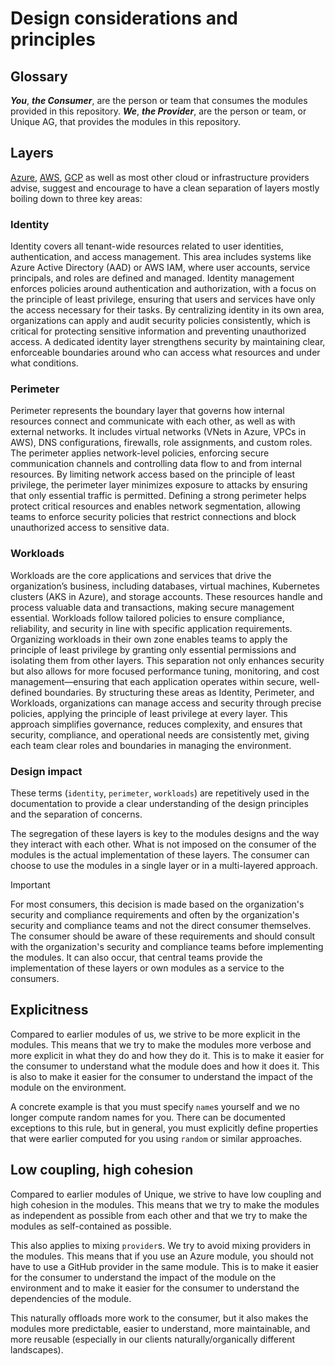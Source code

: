 # Design considerations and principles

## Glossary

**_You_**, **_the Consumer_**, are the person or team that consumes the modules provided in this repository.
**_We_**, **_the Provider_**, are the person or team, or Unique AG, that provides the modules in this repository.

## Layers

[Azure](https://learn.microsoft.com/en-us/azure/cloud-adoption-framework/ready/landing-zone/), [AWS](https://docs.aws.amazon.com/prescriptive-guidance/latest/strategy-migration/aws-landing-zone.html), [GCP](https://cloud.google.com/architecture/landing-zones) as well as most other cloud or infrastructure providers advise, suggest and encourage to have a clean separation of layers mostly boiling down to three key areas:

### Identity
Identity covers all tenant-wide resources related to user identities, authentication, and access management. This area includes systems like Azure Active Directory (AAD) or AWS IAM, where user accounts, service principals, and roles are defined and managed. Identity management enforces policies around authentication and authorization, with a focus on the principle of least privilege, ensuring that users and services have only the access necessary for their tasks. By centralizing identity in its own area, organizations can apply and audit security policies consistently, which is critical for protecting sensitive information and preventing unauthorized access. A dedicated identity layer strengthens security by maintaining clear, enforceable boundaries around who can access what resources and under what conditions.

### Perimeter
Perimeter represents the boundary layer that governs how internal resources connect and communicate with each other, as well as with external networks. It includes virtual networks (VNets in Azure, VPCs in AWS), DNS configurations, firewalls, role assignments, and custom roles. The perimeter applies network-level policies, enforcing secure communication channels and controlling data flow to and from internal resources. By limiting network access based on the principle of least privilege, the perimeter layer minimizes exposure to attacks by ensuring that only essential traffic is permitted. Defining a strong perimeter helps protect critical resources and enables network segmentation, allowing teams to enforce security policies that restrict connections and block unauthorized access to sensitive data.

### Workloads
Workloads are the core applications and services that drive the organization’s business, including databases, virtual machines, Kubernetes clusters (AKS in Azure), and storage accounts. These resources handle and process valuable data and transactions, making secure management essential. Workloads follow tailored policies to ensure compliance, reliability, and security in line with specific application requirements. Organizing workloads in their own zone enables teams to apply the principle of least privilege by granting only essential permissions and isolating them from other layers. This separation not only enhances security but also allows for more focused performance tuning, monitoring, and cost management—ensuring that each application operates within secure, well-defined boundaries.
By structuring these areas as Identity, Perimeter, and Workloads, organizations can manage access and security through precise policies, applying the principle of least privilege at every layer. This approach simplifies governance, reduces complexity, and ensures that security, compliance, and operational needs are consistently met, giving each team clear roles and boundaries in managing the environment.

### Design impact
These terms (`identity`, `perimeter`, `workloads`) are repetitively used in the documentation to provide a clear understanding of the design principles and the separation of concerns.

The segregation of these layers is key to the modules designs and the way they interact with each other. What is not imposed on the consumer of the modules is the actual implementation of these layers. The consumer can choose to use the modules in a single layer or in a multi-layered approach.

> [!IMPORTANT]
> For most consumers, this decision is made based on the organization's security and compliance requirements and often by the organization's security and compliance teams and not the direct consumer themselves. The consumer should be aware of these requirements and should consult with the organization's security and compliance teams before implementing the modules. It can also occur, that central teams provide the implementation of these layers or own modules as a service to the consumers.

## Explicitness

Compared to earlier modules of us, we strive to be more explicit in the modules. This means that we try to make the modules more verbose and more explicit in what they do and how they do it. This is to make it easier for the consumer to understand what the module does and how it does it. This is also to make it easier for the consumer to understand the impact of the module on the environment.

A concrete example is that you must specify `name`s yourself and we no longer compute random names for you. There can be documented exceptions to this rule, but in general, you must explicitly define properties that were earlier computed for you using `random` or similar approaches.

## Low coupling, high cohesion

Compared to earlier modules of Unique, we strive to have low coupling and high cohesion in the modules. This means that we try to make the modules as independent as possible from each other and that we try to make the modules as self-contained as possible.

This also applies to mixing `provider`s. We try to avoid mixing providers in the modules. This means that if you use an Azure module, you should not have to use a GitHub provider in the same module. This is to make it easier for the consumer to understand the impact of the module on the environment and to make it easier for the consumer to understand the dependencies of the module.

This naturally offloads more work to the consumer, but it also makes the modules more predictable, easier to understand, more maintainable, and more reusable (especially in our clients naturally/organically different landscapes).
